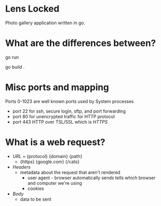 # Lens Locked

Photo gallery application written in go.


# What are the differences between?

go run

go build .

# Misc ports and mapping
Ports 0-1023 are well known ports used by System processes

- port 22 for ssh, secure login, sftp, and port forwarding
- port 80 for unencrypted traffic for HTTP protocol
- port 443 HTTP over TSL/SSL which is *HTTPS*

# What is a web request?
- *URL* = {protocol}  {domain}        {path}
    -   {https}     {google.com}    {/cats}
- *Headers*
    - metadata about the request that aren't rendered
        - user agent - browser automatically sends tells which browser and computer we're using
        - cookies 
- *Body*
    - data to be sent